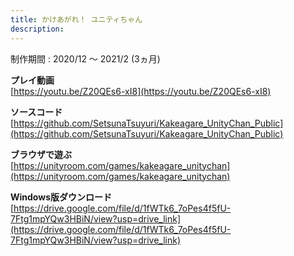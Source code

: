 ```yaml
---
title: かけあがれ！ ユニティちゃん
description: 
---
```


制作期間 : 2020/12 ～ 2021/2 (3ヵ月)

**プレイ動画**  
[https://youtu.be/Z20QEs6-xI8](https://youtu.be/Z20QEs6-xI8)

**ソースコード**  
[https://github.com/SetsunaTsuyuri/Kakeagare_UnityChan_Public](https://github.com/SetsunaTsuyuri/Kakeagare_UnityChan_Public)

**ブラウザで遊ぶ**  
[https://unityroom.com/games/kakeagare_unitychan](https://unityroom.com/games/kakeagare_unitychan)

**Windows版ダウンロード**  
[https://drive.google.com/file/d/1fWTk6_7oPes4f5fU-7Ftg1mpYQw3HBiN/view?usp=drive_link](https://drive.google.com/file/d/1fWTk6_7oPes4f5fU-7Ftg1mpYQw3HBiN/view?usp=drive_link)